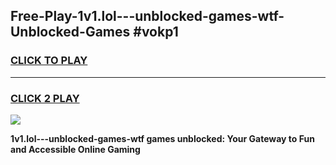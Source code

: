 
## Free-Play-1v1.lol---unblocked-games-wtf-Unblocked-Games #vokp1
<h3>
<a href="https://news.freeplayer.one?title=1v1.lol---unblocked-games-wtf&ref=8M">CLICK TO PLAY</a></h3>
<hr>

<h3>
<a href="https://news.freeplayer.one?title=1v1.lol---unblocked-games-wtf&ref=8M">CLICK 2 PLAY</a>
  
</h3>

<a href="https://news.freeplayer.one?title=1v1.lol---unblocked-games-wtf&ref=8M"><img src="https://clearcache.store/games.png"></a>


**1v1.lol---unblocked-games-wtf games unblocked: Your Gateway to Fun and Accessible Online Gaming**
